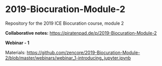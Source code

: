 # 2019-Biocuration-Module-2

Repository for the 2019 ICE Biocuration course, module 2

**Collaborative notes:** https://piratenpad.de/p/2019-Biocuration-Module-2

**Webinar - 1**

Materials: https://github.com/zencore/2019-Biocuration-Module-2/blob/master/webinars/webinar_1-introducing_jupyter.ipynb
